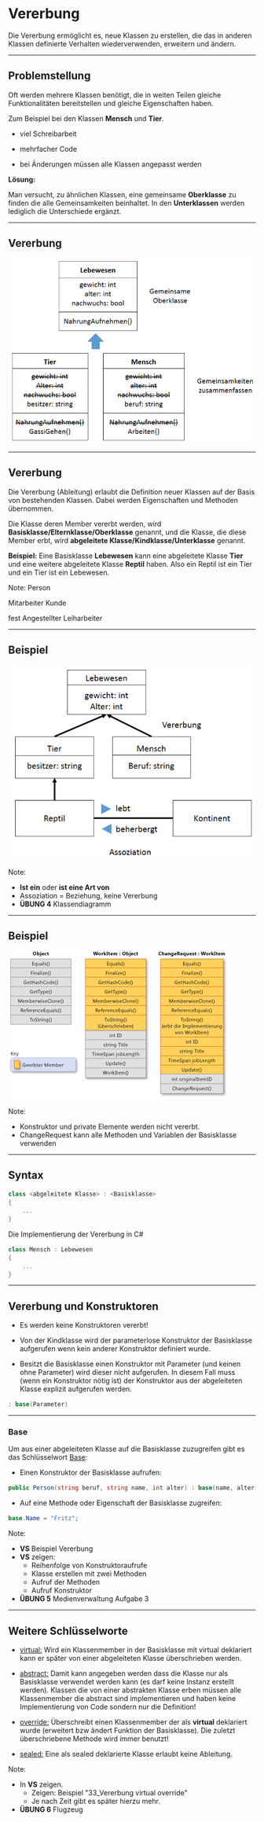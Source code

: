 # Vererbung

Die Vererbung ermöglicht es, neue Klassen zu erstellen, die das in anderen Klassen definierte Verhalten wiederverwenden, erweitern und ändern.

---

<!-- .slide: class="left" -->
## Problemstellung

Oft werden mehrere Klassen benötigt, die in weiten Teilen gleiche Funktionalitäten bereitstellen und gleiche Eigenschaften haben.

Zum Beispiel bei den Klassen **Mensch** und **Tier**.

* viel Schreibarbeit

* mehrfacher Code

* bei Änderungen müssen alle Klassen angepasst werden

**Lösung:**

Man versucht, zu ähnlichen Klassen, eine gemeinsame **Oberklasse** zu finden die alle Gemeinsamkeiten beinhaltet. In den **Unterklassen** werden lediglich die Unterschiede ergänzt.

---

<!-- .slide: class="left" -->
## Vererbung

![Vererbung](images/Vererbung3.png)

---

<!-- .slide: class="left" -->
## Vererbung

Die Vererbung (Ableitung) erlaubt die Definition neuer Klassen auf der Basis von bestehenden Klassen. Dabei werden Eigenschaften und Methoden übernommen.

Die Klasse deren Member vererbt werden, wird **Basisklasse/Elternklasse/Oberklasse** genannt, und die Klasse, die diese Member erbt, wird **abgeleitete Klasse/Kindklasse/Unterklasse** genannt.

**Beispiel:** Eine Basisklasse **Lebewesen** kann eine abgeleitete Klasse **Tier** und eine weitere abgeleitete Klasse **Reptil** haben. Also ein Reptil ist ein Tier und ein Tier ist ein Lebewesen.

Note: Person

Mitarbeiter        Kunde

fest Angestellter     Leiharbeiter

---

<!-- .slide: class="left" -->
## Beispiel

![Vererbung](images/Vererbung2.png)

Note: 
* **Ist ein** oder **ist eine Art von**
* Assoziation = Beziehung, keine Vererbung
* **ÜBUNG 4** Klassendiagramm

---

<!-- .slide: class="left" -->
## Beispiel

![Vererbung](images/Vererbung.png)

Note: 
* Konstruktor und private Elemente werden nicht vererbt.
* ChangeRequest kann alle Methoden und Variablen der Basisklasse verwenden

---

<!-- .slide: class="left" -->
## Syntax

```csharp
class <abgeleitete Klasse> : <Basisklasse>
{
    ...
}
```

Die Implementierung der Vererbung in C\#

```csharp
class Mensch : Lebewesen
{
    ...
}
```

---

<!-- .slide: class="left" -->
## Vererbung und Konstruktoren

* Es werden keine Konstruktoren vererbt!

* Von der Kindklasse wird der parameterlose Konstruktor der Basisklasse aufgerufen wenn kein anderer Konstruktor definiert wurde.

* Besitzt die Basisklasse einen Konstruktor mit Parameter (und keinen ohne Parameter) wird dieser nicht aufgerufen. In diesem Fall muss (wenn ein Konstruktor nötig ist) der Konstruktor aus der abgeleiteten Klasse explizit aufgerufen werden.

```csharp
: base(Parameter)
```

---

<!-- .slide: class="left" -->
### Base

Um aus einer abgeleiteten Klasse auf die Basisklasse zuzugreifen gibt es das Schlüsselwort [Base](https://docs.microsoft.com/de-de/dotnet/csharp/language-reference/keywords/base):

* Einen Konstruktor der Basisklasse aufrufen:

```csharp
public Person(string beruf, string name, int alter) : base(name, alter)
```

* Auf eine Methode oder Eigenschaft der Basisklasse zugreifen:

```csharp
base.Name = "Fritz";
```

Note: 

* **VS** Beispiel Vererbung
* **VS** zeigen:
    * Reihenfolge von Konstruktoraufrufe
    * Klasse erstellen mit zwei Methoden
    * Aufruf der Methoden
    * Aufruf Konstruktor
* **ÜBUNG 5** Medienverwaltung Aufgabe 3

---

<!-- .slide: class="left" -->
## Weitere Schlüsselworte

* [virtual:](https://docs.microsoft.com/de-de/dotnet/csharp/language-reference/keywords/virtual) Wird ein Klassenmember in der Basisklasse mit virtual deklariert kann er später von einer abgeleiteten Klasse überschrieben werden.

* [abstract:](https://docs.microsoft.com/de-de/dotnet/csharp/language-reference/keywords/abstract) Damit kann angegeben werden dass die Klasse nur als Basisklasse verwendet werden kann (es darf keine Instanz erstellt werden). Klassen die von einer abstrakten Klasse erben müssen alle Klassenmember die abstract sind implementieren und haben keine Implementierung von Code sondern nur die Definition!

* [override:](https://docs.microsoft.com/de-de/dotnet/csharp/language-reference/keywords/override) Überschreibt einen Klassenmember der als **virtual** deklariert wurde (erweitert bzw ändert Funktion der Basisklasse). Die zuletzt überschriebene Methode wird immer benutzt!

* [sealed:](https://docs.microsoft.com/de-de/dotnet/csharp/language-reference/keywords/sealed) Eine als sealed deklarierte Klasse erlaubt keine Ableitung.

Note:

* In **VS** zeigen.
    * Zeigen: Beispiel "33_Vererbung virtual override"
    * Je nach Zeit gibt es später hierzu mehr.
* **ÜBUNG 6** Flugzeug